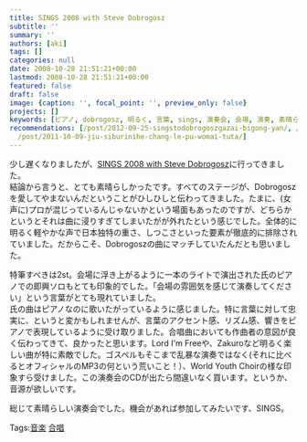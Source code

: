 ```yaml
---
title: SINGS 2008 with Steve Dobrogosz
subtitle: ''
summary: ''
authors: [aki]
tags: []
categories: null
date: 2008-10-28 21:51:21+00:00
lastmod: 2008-10-28 21:51:21+00:00
featured: false
draft: false
image: {caption: '', focal_point: '', preview_only: false}
projects: []
keywords: [ピアノ, dobrogosz, 明るく, 言葉, sings, 演奏会, 会場, 演奏, 素晴らしかっ, 場面]
recommendations: [/post/2012-09-25-singstodobrogoszgazai-bigong-yan/, /post/2009-07-09-steve-dobrogosznodong-hua-gatakusanarujian-nituite/,
  /post/2011-10-09-jiu-siburinihe-chang-le-pu-womai-tuta/]
---
```

少し遅くなりましたが、[SINGS 2008 with Steve Dobrogosz](http://music.geocities.jp/ensemble_sings/concert.html)に行ってきました。  
結論から言うと、とても素晴らしかったです。すべてのステージが、Dobrogoszを愛してやまないんだということがひしひしと伝わってきました。たまに、(女声に)プロが混じっているんじゃないかという場面もあったのですが、どちらかというとそれは曲に浸りすぎてしまいたがが外れたという感じでした。全体的に明るく軽やかな声で日本独特の重さ、しつこさといった要素が徹底的に排除されていました。だからこそ、Dobrogoszの曲にマッチしていたんだとも思いました。  
  
特筆すべきは2st。会場に浮き上がるように一本のライトで演出された氏のピアノでの即興ソロもとても印象的でした。「会場の雰囲気を感じて演奏してください」という言葉がとても現れていました。  
氏の曲はピアノなのに歌いたがっているように感じました。特に言葉に対して忠実に、というと変かもしれませんが、言葉のアクセント感、リズム感、響きをピアノで表現しているように受け取りました。合唱曲においても作曲者の意図が良く伝わってきて、良かったと思います。Lord I&#39;m Freeや、Zakuroなど明るく楽しい曲が特に素敵でした。ゴスペルもそこまで乱暴な演奏ではなく(それに比べるとオフィシャルのMP3の何という荒いこと！）、World Youth Choirの様な印象すら受けました。この演奏会のCDが出たら間違いなく買います。というか、音源が欲しいです。  
  
総じて素晴らしい演奏会でした。機会があれば参加してみたいです、SINGS。

Tags:[音楽](http://mrk0369.exblog.jp/tags/%E9%9F%B3%E6%A5%BD/) [合唱](http://mrk0369.exblog.jp/tags/%E5%90%88%E5%94%B1/) 

